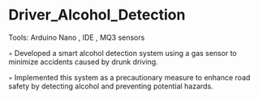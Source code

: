 # Driver_Alcohol_Detection

Tools: Arduino Nano , IDE , MQ3 sensors

◦ Developed a smart alcohol detection system using a gas sensor to minimize accidents caused by drunk driving.

◦ Implemented this system as a precautionary measure to enhance road safety by detecting alcohol and preventing
potential hazards.
